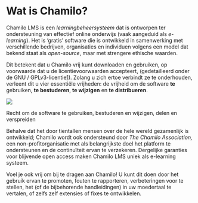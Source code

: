 # Wat is Chamilo?

Chamilo LMS is een _learningbeheersysteem_ dat is ontworpen ter ondersteuning van effectief online onderwijs \(vaak aangeduid als _e-learning_\). Het is ‘gratis’ software die is ontwikkeld in samenwerking met verschillende bedrijven, organisaties en individuen volgens een model dat bekend staat als _open-source_, maar met strengere ethische waarden.

Dit betekent dat u Chamilo vrij kunt downloaden en gebruiken, op voorwaarde dat u de licentievoorwaarden accepteert, \(gedetailleerd onder de GNU / GPLv3-licentie[1](http://www.gnu.org/licenses/quick-guide-gplv3.html)\). Zolang u zich ertoe verbindt ze te onderhouden, verleent dit u vier essentiële vrijheden: de vrijheid om de software **te** gebruiken, **te bestuderen**, **te wijzigen** en **te distribueren**.

![](../../.gitbook/assets/images268%20%282%29.png)

Recht om de software te gebruiken, bestuderen en wijzigen, delen en verspreiden

Behalve dat het door tientallen mensen over de hele wereld gezamenlijk is ontwikkeld; Chamilo wordt ook ondersteund door _The Chamilo Association,_ een non-profitorganisatie met als belangrijkste doel het platform te ondersteunen en de continuïteit ervan te verzekeren. Dergelijke garanties voor blijvende open access maken Chamilo LMS uniek als e-learning systeem.

Voel je ook vrij om bij te dragen aan Chamilo! U kunt dit doen door het gebruik ervan te promoten, fouten te rapporteren, verbeteringen voor te stellen, het \(of de bijbehorende handleidingen\) in uw moedertaal te vertalen, of zelfs zelf extensies of fixes te ontwikkelen.
